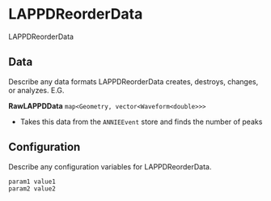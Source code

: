 # LAPPDReorderData

LAPPDReorderData

## Data

Describe any data formats LAPPDReorderData creates, destroys, changes, or analyzes. E.G.

**RawLAPPDData** `map<Geometry, vector<Waveform<double>>>`
* Takes this data from the `ANNIEEvent` store and finds the number of peaks


## Configuration

Describe any configuration variables for LAPPDReorderData.

```
param1 value1
param2 value2
```
